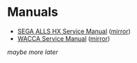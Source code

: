 # Manuals

- [SEGA ALLS HX Service Manual](https://gamerepair.info/manuals/57_sega_alls_hx_service_manual) ([mirror](/files/ALLS_HX.pdf))
- [WACCA Service Manual](https://gamerepair.info/manuals/55_wacca_service_manual) ([mirror](/files/WACCA.pdf))

*maybe more later*